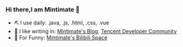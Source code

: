 ### Hi there,I am Mintimate 👋

- ⛏ I use daily: .java, .js, .html, .css, .vue
- 📝 I like writing in: [Mintimate's Blog](https://www.mintimate.cn), [Tencent Developer Community](https://cloud.tencent.com/developer/user/7704194)
- 🎥 For Funny: [Mintimate's Bilibili Space](https://space.bilibili.com/355567627)

<!--
**Mintimate/Mintimate** is a ✨ _special_ ✨ repository because its `README.md` (this file) appears on your GitHub profile.

Here are some ideas to get you started:

- 🔭 I’m currently working on ...
- 🌱 I’m currently learning ...
- 👯 I’m looking to collaborate on ...
- 🤔 I’m looking for help with ...
- 💬 Ask me about ...
- 📫 How to reach me: ...
- 😄 Pronouns: ...
- ⚡ Fun fact: ...
-->

